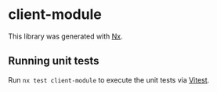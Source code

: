 # client-module

This library was generated with [Nx](https://nx.dev).

## Running unit tests

Run `nx test client-module` to execute the unit tests via [Vitest](https://vitest.dev/).

